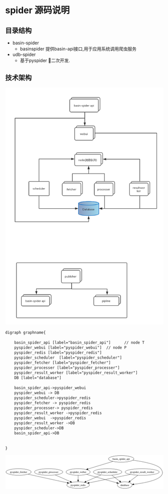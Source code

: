 # spider 源码说明
## 目录结构

+ basin-spider  
    + basinspider 提供basin-api接口,用于应用系统调用爬虫服务
+ udb-spider 
    + 基于pyspider 二次开发.

## 技术架构

![](/assets/spider.png)


~~~
digraph graphname{

    basin_spider_api [label="basin_spider_api"]      // node T
    pyspider_webui [label="pyspider_webui"]  // node P
    pyspider_redis [label="pyspider_redis"]
    pyspider_scheduler  [label="pyspider_scheduler"]
    pyspider_fetcher [label="pyspider_fetcher"]
    pyspider_processer [label="pyspider_processer"]
    pyspider_result_worker [label="pyspider_result_worker"]
    DB [label="database"]

    basin_spider_api->pyspider_webui
    pyspider_webui -> DB
    pyspider_scheduler->pyspider_redis
    pyspider_fetcher -> pyspider_redis
    pyspider_processer-> pyspider_redis
    pyspider_result_worker ->pyspider_redis
    pyspider_webui  ->pyspider_redis
    pyspider_result_worker ->DB
    pyspider_scheduler->DB
    basin_spider_api->DB


}

~~~

![](/graphics/spider_tech_arch.png)